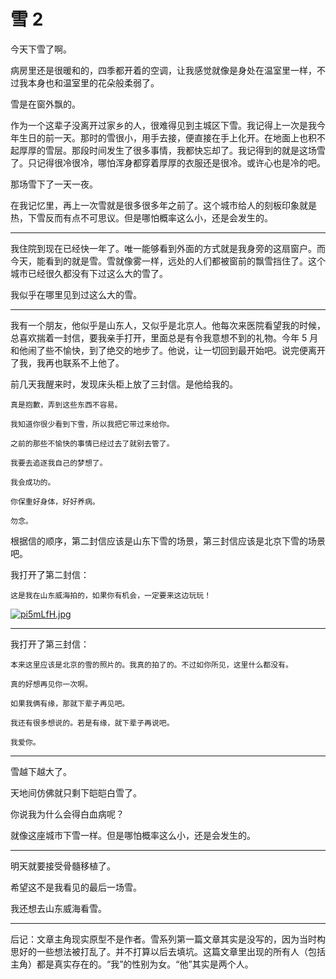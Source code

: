 # 雪 2



今天下雪了啊。

病房里还是很暖和的，四季都开着的空调，让我感觉就像是身处在温室里一样，不过我本身也和温室里的花朵般柔弱了。

雪是在窗外飘的。

作为一个这辈子没离开过家乡的人，很难得见到主城区下雪。我记得上一次是我今年生日的前一天。那时的雪很小，用手去接，便直接在手上化开。在地面上也积不起厚厚的雪层。那段时间发生了很多事情，我都快忘却了。我记得到的就是这场雪了。只记得很冷很冷，哪怕浑身都穿着厚厚的衣服还是很冷。或许心也是冷的吧。

那场雪下了一天一夜。

在我记忆里，再上一次雪就是很多很多年之前了。这个城市给人的刻板印象就是热，下雪反而有点不可思议。但是哪怕概率这么小，还是会发生的。

----

我住院到现在已经快一年了。唯一能够看到外面的方式就是我身旁的这扇窗户。而今天，能看到的就是雪。雪就像雾一样，远处的人们都被窗前的飘雪挡住了。这个城市已经很久都没有下过这么大的雪了。

我似乎在哪里见到过这么大的雪。

---

我有一个朋友，他似乎是山东人，又似乎是北京人。他每次来医院看望我的时候，总喜欢揣着一封信，要我亲手打开，里面总是有令我意想不到的礼物。今年 5 月和他闹了些不愉快，到了绝交的地步了。他说，让一切回到最开始吧。说完便离开了我，我再也联系不上他了。

前几天我醒来时，发现床头柜上放了三封信。是他给我的。

```
真是抱歉，弄到这些东西不容易。

我知道你很少看到下雪，所以我把它带过来给你。

之前的那些不愉快的事情已经过去了就别去管了。

我要去追逐我自己的梦想了。

我会成功的。

你保重好身体，好好养病。

勿念。

```

根据信的顺序，第二封信应该是山东下雪的场景，第三封信应该是北京下雪的场景吧。

我打开了第二封信：

```
这是我在山东威海拍的，如果你有机会，一定要来这边玩玩！
```

[![pi5mLfH.jpg](https://s11.ax1x.com/2023/12/17/pi5mLfH.jpg)](https://imgse.com/i/pi5mLfH)

---

我打开了第三封信：

```
本来这里应该是北京的雪的照片的。我真的拍了的。不过如你所见，这里什么都没有。

真的好想再见你一次啊。

如果我俩有缘，那就下辈子再见吧。

我还有很多想说的。若是有缘，就下辈子再说吧。

我爱你。
```

---

雪越下越大了。

天地间仿佛就只剩下皑皑白雪了。

你说我为什么会得白血病呢？

就像这座城市下雪一样。但是哪怕概率这么小，还是会发生的。

---

明天就要接受骨髓移植了。

希望这不是我看见的最后一场雪。

我还想去山东威海看雪。


---

后记：文章主角现实原型不是作者。雪系列第一篇文章其实是没写的，因为当时构思好的一些想法被打乱了。并不打算以后去填坑。这篇文章里出现的所有人（包括主角）都是真实存在的。“我”的性别为女。“他”其实是两个人。
